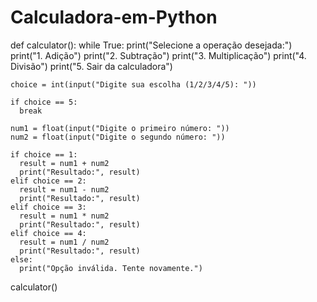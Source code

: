 # Calculadora-em-Python

def calculator():
  while True:
    print("Selecione a operação desejada:")
    print("1. Adição")
    print("2. Subtração")
    print("3. Multiplicação")
    print("4. Divisão")
    print("5. Sair da calculadora")
    
    choice = int(input("Digite sua escolha (1/2/3/4/5): "))
    
    if choice == 5:
      break
    
    num1 = float(input("Digite o primeiro número: "))
    num2 = float(input("Digite o segundo número: "))
    
    if choice == 1:
      result = num1 + num2
      print("Resultado:", result)
    elif choice == 2:
      result = num1 - num2
      print("Resultado:", result)
    elif choice == 3:
      result = num1 * num2
      print("Resultado:", result)
    elif choice == 4:
      result = num1 / num2
      print("Resultado:", result)
    else:
      print("Opção inválida. Tente novamente.")
      
calculator()
